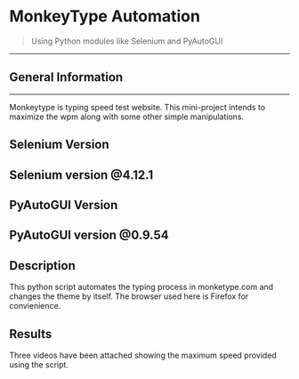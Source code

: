 # MonkeyType Automation 
>Using Python modules like Selenium and PyAutoGUI
---
## General Information
---
Monkeytype is typing speed test website. This mini-project intends to maximize the wpm along with some other simple manipulations.

## Selenium Version

Selenium version @4.12.1
---

## PyAutoGUI Version

PyAutoGUI version @0.9.54
---

## Description
This python script automates the typing process in monketype.com and changes the theme by itself.
The browser used here is Firefox for convienience.

## Results
Three videos have been attached showing the maximum speed provided using the script.